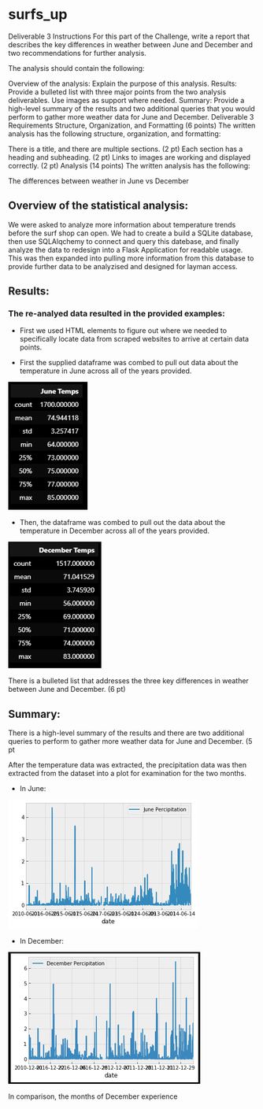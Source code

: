 # surfs_up

Deliverable 3 Instructions
For this part of the Challenge, write a report that describes the key differences in weather between June and December and two recommendations for further analysis.

The analysis should contain the following:

Overview of the analysis: Explain the purpose of this analysis.
Results: Provide a bulleted list with three major points from the two analysis deliverables. Use images as support where needed.
Summary: Provide a high-level summary of the results and two additional queries that you would perform to gather more weather data for June and December.
Deliverable 3 Requirements
Structure, Organization, and Formatting (6 points)
The written analysis has the following structure, organization, and formatting:

There is a title, and there are multiple sections. (2 pt)
Each section has a heading and subheading. (2 pt)
Links to images are working and displayed correctly. (2 pt)
Analysis (14 points)
The written analysis has the following:

The differences between weather in June vs December

## Overview of the statistical analysis:

We were asked to analyze more information about temperature trends before the surf shop can open. We had to create a build a SQLite database, then use SQLAlqchemy to connect and query this datebase, and finally analyze the data to redesign into a Flask Application for readable usage. This was then expanded into pulling more information from this database to provide further data to be analyzised and designed for layman access.

## Results:

### The re-analyed data resulted in the provided examples:

- First we used HTML elements to figure out where we needed to specifically locate data from scraped websites to arrive at certain data points.

- First the supplied dataframe was combed to pull out data about the temperature in June across all of the years provided.

![June Temps](june_temps_summary.png)

- Then, the dataframe was combed to pull out the data about the temperature in December across all of the years provided.

![Dec Temps](december_temps_summary.png)


There is a bulleted list that addresses the three key differences in weather between June and December. (6 pt)

## Summary:

There is a high-level summary of the results and there are two additional queries to perform to gather more weather data for June and December. (5 pt

After the temperature data was extracted, the precipitation data was then extracted from the dataset into a plot for examination for the two months.

- In June:

![June Precipitation](june_prcp_summary.png)



- In December:

![Dec Precipitation](december_prcp_summary.png)

In comparison, the months of December experience
